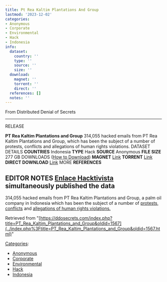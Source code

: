 ```yaml
---
title: Pt Rea Kaltim Plantations And Group
lastmod: '2023-12-02'
categories:
- Anonymous
- Corporate
- Environmental
- Hack
- Indonesia
info:
  dataset:
    country: ''
    type: ''
    source: ''
    size: ''
  download:
    magnet: ''
    torrent: ''
    direct: ''
  references: []
  notes: ''
---
```




From Distributed Denial of Secrets

---
RELEASE

**PT Rea Kaltim Plantations and Group**
314,055 hacked emails from PT Rea Kaltim Plantations and Group, which has been the subject of a number of protests, conflicts and allegations of human rights violations.
DATASET DETAILS
**COUNTRIES** Indonesia
**TYPE** Hack
**SOURCE** Anonymous
**FILE SIZE** 277 GB
DOWNLOADS ([How to Download](Torrents.html "Torrents"))
**MAGNET** [Link](magnet:?xt=urn:btih:328fc2483c38b93d704c80724d42802dcd065e97&dn=rea.co.id&tr=udp://tracker.opentrackr.org:1337&tr=udp://exodus.desync.com:6969)
**TORRENT** [Link](../images/4/41/REA.co.id.torrent)
**DIRECT DOWNLOAD** [Link](https://reakaltim.enlacehacktivista.org/)
MORE
**REFERENCES**

**EDITOR NOTES**
[Enlace Hacktivista](https://enlacehacktivista.org/) simultaneously published the data
---

314,055 hacked emails from PT Rea Kaltim Plantations and Group, a palm
oil company in Indonesia which has been the subject of a number of
[protests,
conflicts](https://ejatlas.org/print/pt-rea-kaltim-plantations-in-east-kalimantan) and [allegations of human rights
violations.](https://www.asiasentinel.com/p/oil-palm-growers-ignore-human-rights-study-alleges)

Retrieved from
"[https://ddosecrets.com/index.php?title=PT_Rea_Kaltim_Plantations_and_Group&oldid=1567](../index.php%3Ftitle=PT_Rea_Kaltim_Plantations_and_Group&oldid=1567.html)"

[Categories](./Special:Categories.html "Special:Categories"):

- [Anonymous](./Category:Anonymous.html "Category:Anonymous")
- [Corporate](./Category:Corporate.html "Category:Corporate")
- [Environmental](./Category:Environmental.html "Category:Environmental")
- [Hack](./Category:Hack.html "Category:Hack")
- [Indonesia](./Category:Indonesia.html "Category:Indonesia")
